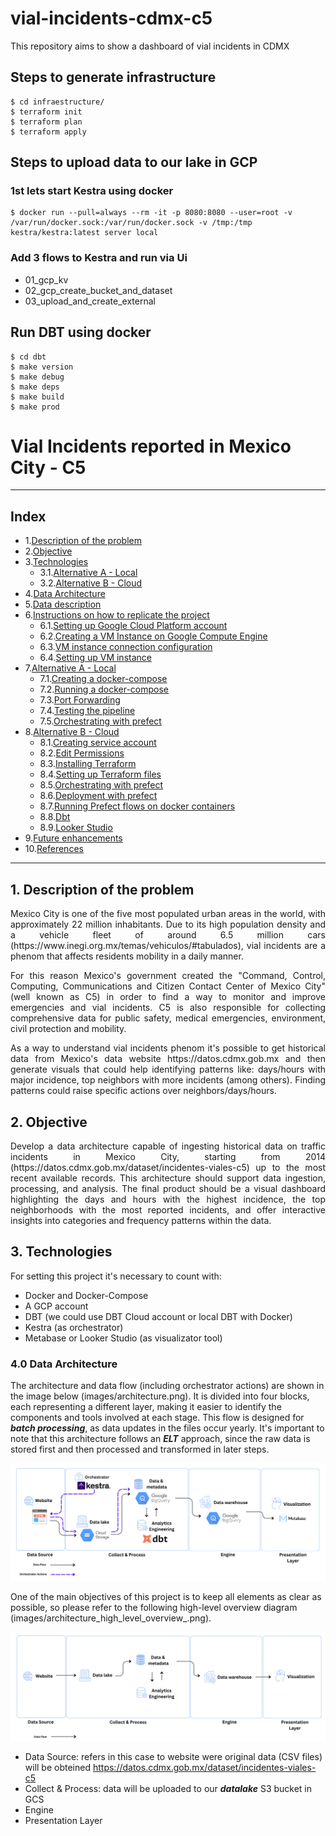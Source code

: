 # vial-incidents-cdmx-c5
This repository aims to show a dashboard of vial incidents in CDMX


## Steps to generate infrastructure
```
$ cd infraestructure/
$ terraform init
$ terraform plan
$ terraform apply
```

## Steps to upload data to our lake in GCP
### 1st lets start Kestra using docker
```
$ docker run --pull=always --rm -it -p 8080:8080 --user=root -v /var/run/docker.sock:/var/run/docker.sock -v /tmp:/tmp kestra/kestra:latest server local
```

### Add 3 flows to Kestra and run via Ui
- 01_gcp_kv
- 02_gcp_create_bucket_and_dataset
- 03_upload_and_create_external

## Run DBT using docker
```
$ cd dbt
$ make version
$ make debug
$ make deps
$ make build
$ make prod
```






# Vial Incidents reported in Mexico City - C5

---
## Index

- 1.[Description of the problem](#1-description-of-the-problem)
- 2.[Objective](#2-objective)
- 3.[Technologies](#3-technologies)
  - 3.1.[Alternative A - Local](#31-alternative-a---local)
  - 3.2.[Alternative B - Cloud](#32-alternative-b---cloud)
- 4.[Data Architecture](#4-data-architecture)
- 5.[Data description](#5-data-description)
- 6.[Instructions on how to replicate the project](#6-instructions-on-how-to-replicate-the-project)
  - 6.1.[Setting up Google Cloud Platform account](#61-setting-up-google-cloud-platform-account)
  - 6.2.[Creating a VM Instance on Google Compute Engine](#62-creating-a-vm-instance-on-google-compute-engine)
  - 6.3.[VM instance connection configuration](#63-vm-instance-connection-configuration)
  - 6.4.[Setting up VM instance](#64-setting-up-vm-instance)
- 7.[Alternative A - Local](#7-alternative-a---local)
  - 7.1.[Creating a docker-compose](#71-creating-a-docker-compose)
  - 7.2.[Running a docker-compose](#72-running-a-docker-compose)
  - 7.3.[Port Forwarding](#73-port-forwarding)
  - 7.4.[Testing the pipeline](#74-testing-the-pipeline)
  - 7.5.[Orchestrating with prefect](#75-orchestrating-with-prefect)
- 8.[Alternative B - Cloud](#8-alternative-b---cloud)
  - 8.1.[Creating service account](#81-creating-service-account)
  - 8.2.[Edit Permissions](#82-edit-permissions)
  - 8.3.[Installing Terraform](#83-installing-terraform)
  - 8.4.[Setting up Terraform files](#84-setting-up-terraform-files)
  - 8.5.[Orchestrating with prefect](#85-orchestrating-with-prefect)
  - 8.6.[Deployment with prefect](#86-deployment-with-prefect)
  - 8.7.[Running Prefect flows on docker containers](#87-running-prefect-flows-on-docker-containers)
  - 8.8.[Dbt](#88-dbt)
  - 8.9.[Looker Studio](#89-looker-studio)
- 9.[Future enhancements ](#9-future-enhancements)
- 10.[References](#10-references)
---

## 1. Description of the problem

<p align="justify">
Mexico City is one of the five most populated urban areas in the world, with approximately 22 million inhabitants. Due to its high population density and a vehicle fleet of around 6.5 million cars (https://www.inegi.org.mx/temas/vehiculos/#tabulados), vial incidents are a phenom that affects residents mobility in a daily manner. 
</p>

<p align="justify">
For this reason Mexico's government created the "Command, Control, Computing, Communications and Citizen Contact Center of Mexico City" (well known as C5) in order to find a way to monitor and improve emergencies and vial incidents. C5 is also responsible for collecting comprehensive data for public safety, medical emergencies, environment, civil protection and mobility. 
</p>

<p align="justify">
As a way to understand vial incidents phenom it's possible to get historical data from Mexico's data website https://datos.cdmx.gob.mx and then generate visuals that could help identifying patterns like: days/hours with major incidence, top neighbors with more incidents (among others). Finding patterns could raise specific actions over neighbors/days/hours.
</p>

## 2. Objective

<p align="justify">
Develop a data architecture capable of ingesting historical data on traffic incidents in Mexico City, starting from 2014 (https://datos.cdmx.gob.mx/dataset/incidentes-viales-c5) up to the most recent available records. This architecture should support data ingestion, processing, and analysis. The final product should be a visual dashboard highlighting the days and hours with the highest incidence, the top neighborhoods with the most reported incidents, and offer interactive insights into categories and frequency patterns within the data.
</p>

## 3. Technologies

For setting this project it's necessary to count with:

- Docker and Docker-Compose
- A GCP account
- DBT (we could use DBT Cloud account or local DBT with Docker)
- Kestra (as orchestrator)
- Metabase or Looker Studio (as visualizator tool)

### 4.0 Data Architecture


The architecture and data flow (including orchestrator actions) are shown in the image below (images/architecture.png).
It is divided into four blocks, each representing a different layer, making it easier to identify the components and tools involved at each stage.
This flow is designed for ***batch processing***, as data updates in the files occur yearly.
It's important to note that this architecture follows an ***ELT*** approach, since the raw data is stored first and then processed and transformed in later steps.


<p align="center">
  <img src="images\architecture.png">
</p>


One of the main objectives of this project is to keep all elements as clear as possible, so please refer to the following high-level overview diagram (images/architecture_high_level_overview_.png).


<p align="center">
  <img src="images\architecture_high_level_overview_diagram.png">
</p>

* Data Source: refers in this case to website were original data (CSV files) will be obteined https://datos.cdmx.gob.mx/dataset/incidentes-viales-c5
* Collect & Process: data will be uploaded to our ***datalake*** S3 bucket in GCS 
* Engine
* Presentation Layer
